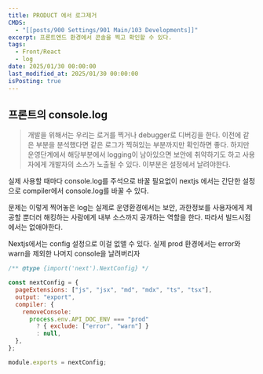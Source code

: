 ```yaml
---
title: PRODUCT 에서 로그제거
CMDS:
  - "[[posts/900 Settings/901 Main/103 Developments]]"
excerpt: 프론트엔드 환경에서 콘솔을 찍고 확인할 수 있다.
tags:
  - Front/React
  - log
date: 2025/01/30 00:00:00
last_modified_at: 2025/01/30 00:00:00
isPosting: true
---
```

## 프론트의 console.log
> 개발을 위해서는 우리는 로거를 찍거나 debugger로 디버깅을 한다.
> 이전에 같은 부분을 분석했다면 같은 로그가 찍혀있는 부분까지만 확인하면 좋다.
> 하지만 운영단계에서 해당부분에서 logging이 남아있으면 보안에 취약하기도 하고 사용자에게 개발자의 소스가 노출될 수 있다.
> 이부분은 설정에서 날려야한다.

실제 사용할 때마다 console.log를 주석으로 바꿀 필요없이 nextjs 에서는 간단한 설정으로 compiler에서 console.log를 바꿀 수 있다.
 
 문제는 이렇게 찍어놓은 log는 실제로 운영환경에서는 보안, 과한정보를 사용자에게 제공할 뿐더러 해킹하는 사람에게 내부 소스까지 공개하는 역할을 한다. 따라서 빌드시점에서는 없애야한다.

Nextjs에서는 config 설정으로 이걸 없앨 수 있다.
실제 prod 환경에서는 error와 warn을 제외한 나머지 console을 날려버리자
```js
/** @type {import('next').NextConfig} */

const nextConfig = {
  pageExtensions: ["js", "jsx", "md", "mdx", "ts", "tsx"],
  output: "export",
  compiler: {
    removeConsole:
      process.env.API_DOC_ENV === "prod"
        ? { exclude: ["error", "warn"] }
        : null,
  },
};

module.exports = nextConfig;


```
